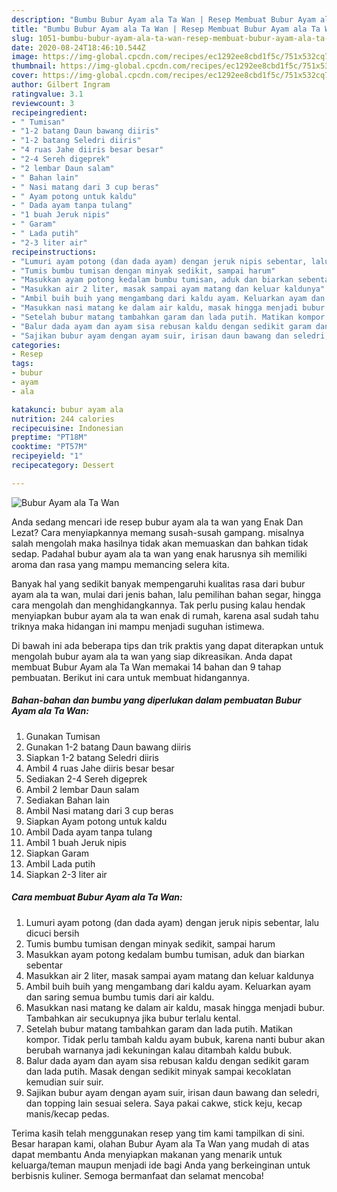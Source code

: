 ```yaml
---
description: "Bumbu Bubur Ayam ala Ta Wan | Resep Membuat Bubur Ayam ala Ta Wan Yang Sempurna"
title: "Bumbu Bubur Ayam ala Ta Wan | Resep Membuat Bubur Ayam ala Ta Wan Yang Sempurna"
slug: 1051-bumbu-bubur-ayam-ala-ta-wan-resep-membuat-bubur-ayam-ala-ta-wan-yang-sempurna
date: 2020-08-24T18:46:10.544Z
image: https://img-global.cpcdn.com/recipes/ec1292ee8cbd1f5c/751x532cq70/bubur-ayam-ala-ta-wan-foto-resep-utama.jpg
thumbnail: https://img-global.cpcdn.com/recipes/ec1292ee8cbd1f5c/751x532cq70/bubur-ayam-ala-ta-wan-foto-resep-utama.jpg
cover: https://img-global.cpcdn.com/recipes/ec1292ee8cbd1f5c/751x532cq70/bubur-ayam-ala-ta-wan-foto-resep-utama.jpg
author: Gilbert Ingram
ratingvalue: 3.1
reviewcount: 3
recipeingredient:
- " Tumisan"
- "1-2 batang Daun bawang diiris"
- "1-2 batang Seledri diiris"
- "4 ruas Jahe diiris besar besar"
- "2-4 Sereh digeprek"
- "2 lembar Daun salam"
- " Bahan lain"
- " Nasi matang dari 3 cup beras"
- " Ayam potong untuk kaldu"
- " Dada ayam tanpa tulang"
- "1 buah Jeruk nipis"
- " Garam"
- " Lada putih"
- "2-3 liter air"
recipeinstructions:
- "Lumuri ayam potong (dan dada ayam) dengan jeruk nipis sebentar, lalu dicuci bersih"
- "Tumis bumbu tumisan dengan minyak sedikit, sampai harum"
- "Masukkan ayam potong kedalam bumbu tumisan, aduk dan biarkan sebentar"
- "Masukkan air 2 liter, masak sampai ayam matang dan keluar kaldunya"
- "Ambil buih buih yang mengambang dari kaldu ayam. Keluarkan ayam dan saring semua bumbu tumis dari air kaldu."
- "Masukkan nasi matang ke dalam air kaldu, masak hingga menjadi bubur. Tambahkan air secukupnya jika bubur terlalu kental."
- "Setelah bubur matang tambahkan garam dan lada putih. Matikan kompor. Tidak perlu tambah kaldu ayam bubuk, karena nanti bubur akan berubah warnanya jadi kekuningan kalau ditambah kaldu bubuk."
- "Balur dada ayam dan ayam sisa rebusan kaldu dengan sedikit garam dan lada putih. Masak dengan sedikit minyak sampai kecoklatan kemudian suir suir."
- "Sajikan bubur ayam dengan ayam suir, irisan daun bawang dan seledri, dan topping lain sesuai selera. Saya pakai cakwe, stick keju, kecap manis/kecap pedas."
categories:
- Resep
tags:
- bubur
- ayam
- ala

katakunci: bubur ayam ala 
nutrition: 244 calories
recipecuisine: Indonesian
preptime: "PT18M"
cooktime: "PT57M"
recipeyield: "1"
recipecategory: Dessert

---
```



![Bubur Ayam ala Ta Wan](https://img-global.cpcdn.com/recipes/ec1292ee8cbd1f5c/751x532cq70/bubur-ayam-ala-ta-wan-foto-resep-utama.jpg)

Anda sedang mencari ide resep bubur ayam ala ta wan yang Enak Dan Lezat? Cara menyiapkannya memang susah-susah gampang. misalnya salah mengolah maka hasilnya tidak akan memuaskan dan bahkan tidak sedap. Padahal bubur ayam ala ta wan yang enak harusnya sih memiliki aroma dan rasa yang mampu memancing selera kita.

Banyak hal yang sedikit banyak mempengaruhi kualitas rasa dari bubur ayam ala ta wan, mulai dari jenis bahan, lalu pemilihan bahan segar, hingga cara mengolah dan menghidangkannya. Tak perlu pusing kalau hendak menyiapkan bubur ayam ala ta wan enak di rumah, karena asal sudah tahu triknya maka hidangan ini mampu menjadi suguhan istimewa.




Di bawah ini ada beberapa tips dan trik praktis yang dapat diterapkan untuk mengolah bubur ayam ala ta wan yang siap dikreasikan. Anda dapat membuat Bubur Ayam ala Ta Wan memakai 14 bahan dan 9 tahap pembuatan. Berikut ini cara untuk membuat hidangannya.

<!--inarticleads1-->

##### Bahan-bahan dan bumbu yang diperlukan dalam pembuatan Bubur Ayam ala Ta Wan:

1. Gunakan  Tumisan
1. Gunakan 1-2 batang Daun bawang diiris
1. Siapkan 1-2 batang Seledri diiris
1. Ambil 4 ruas Jahe diiris besar besar
1. Sediakan 2-4 Sereh digeprek
1. Ambil 2 lembar Daun salam
1. Sediakan  Bahan lain
1. Ambil  Nasi matang dari 3 cup beras
1. Siapkan  Ayam potong untuk kaldu
1. Ambil  Dada ayam tanpa tulang
1. Ambil 1 buah Jeruk nipis
1. Siapkan  Garam
1. Ambil  Lada putih
1. Siapkan 2-3 liter air




<!--inarticleads2-->

##### Cara membuat Bubur Ayam ala Ta Wan:

1. Lumuri ayam potong (dan dada ayam) dengan jeruk nipis sebentar, lalu dicuci bersih
1. Tumis bumbu tumisan dengan minyak sedikit, sampai harum
1. Masukkan ayam potong kedalam bumbu tumisan, aduk dan biarkan sebentar
1. Masukkan air 2 liter, masak sampai ayam matang dan keluar kaldunya
1. Ambil buih buih yang mengambang dari kaldu ayam. Keluarkan ayam dan saring semua bumbu tumis dari air kaldu.
1. Masukkan nasi matang ke dalam air kaldu, masak hingga menjadi bubur. Tambahkan air secukupnya jika bubur terlalu kental.
1. Setelah bubur matang tambahkan garam dan lada putih. Matikan kompor. Tidak perlu tambah kaldu ayam bubuk, karena nanti bubur akan berubah warnanya jadi kekuningan kalau ditambah kaldu bubuk.
1. Balur dada ayam dan ayam sisa rebusan kaldu dengan sedikit garam dan lada putih. Masak dengan sedikit minyak sampai kecoklatan kemudian suir suir.
1. Sajikan bubur ayam dengan ayam suir, irisan daun bawang dan seledri, dan topping lain sesuai selera. Saya pakai cakwe, stick keju, kecap manis/kecap pedas.




Terima kasih telah menggunakan resep yang tim kami tampilkan di sini. Besar harapan kami, olahan Bubur Ayam ala Ta Wan yang mudah di atas dapat membantu Anda menyiapkan makanan yang menarik untuk keluarga/teman maupun menjadi ide bagi Anda yang berkeinginan untuk berbisnis kuliner. Semoga bermanfaat dan selamat mencoba!
